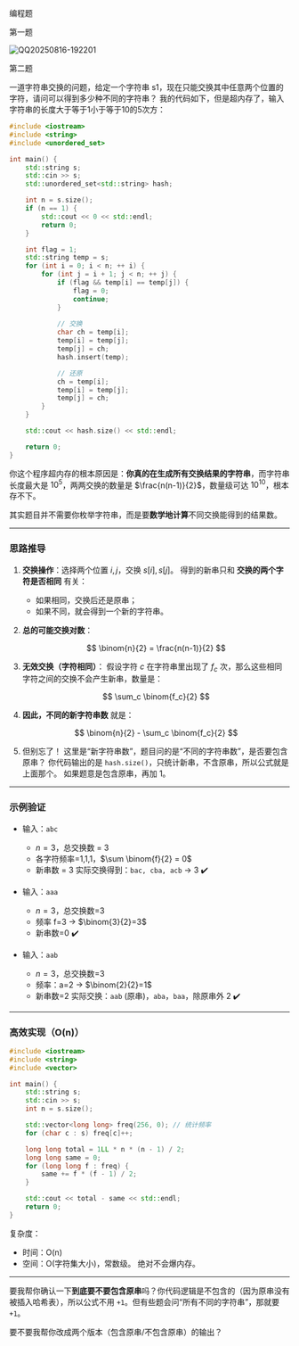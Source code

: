 编程题

第一题

![QQ20250816-192201](https://amonologue-image-bed.oss-cn-chengdu.aliyuncs.com/2025/202508162027426.png)

第二题

一道字符串交换的问题，给定一个字符串 s1，现在只能交换其中任意两个位置的字符，请问可以得到多少种不同的字符串？ 我的代码如下，但是超内存了，输入字符串的长度大于等于1小于等于10的5次方：

```cpp
#include <iostream>
#include <string>
#include <unordered_set>

int main() {
    std::string s;
    std::cin >> s;
    std::unordered_set<std::string> hash;

    int n = s.size();
    if (n == 1) {
        std::cout << 0 << std::endl;
        return 0;
    }

    int flag = 1;
    std::string temp = s;
    for (int i = 0; i < n; ++ i) {
        for (int j = i + 1; j < n; ++ j) {
            if (flag && temp[i] == temp[j]) {
                flag = 0;
                continue;
            }
            
            // 交换
            char ch = temp[i];
            temp[i] = temp[j];
            temp[j] = ch;
            hash.insert(temp);

            // 还原
            ch = temp[i];
            temp[i] = temp[j];
            temp[j] = ch;
        }
    }

    std::cout << hash.size() << std::endl;

    return 0;
}
```

你这个程序超内存的根本原因是：**你真的在生成所有交换结果的字符串**，而字符串长度最大是 $10^5$，两两交换的数量是 $\frac{n(n-1)}{2}$，数量级可达 $10^{10}$，根本存不下。

其实题目并不需要你枚举字符串，而是要**数学地计算**不同交换能得到的结果数。

---

### 思路推导

1. **交换操作**：选择两个位置 $i, j$，交换 $s[i], s[j]$。
   得到的新串只和 **交换的两个字符是否相同** 有关：

   * 如果相同，交换后还是原串；
   * 如果不同，就会得到一个新的字符串。

2. **总的可能交换对数**：

   $$
   \binom{n}{2} = \frac{n(n-1)}{2}
   $$

3. **无效交换（字符相同）**：
   假设字符 $c$ 在字符串里出现了 $f_c$ 次，那么这些相同字符之间的交换不会产生新串，数量是：

   $$
   \sum_c \binom{f_c}{2}
   $$

4. **因此，不同的新字符串数** 就是：

   $$
   \binom{n}{2} - \sum_c \binom{f_c}{2}
   $$

5. 但别忘了！
   这里是“新字符串数”，题目问的是“不同的字符串数”，是否要包含原串？
   你代码输出的是 `hash.size()`，只统计新串，不含原串，所以公式就是上面那个。
   如果题意是包含原串，再加 1。

---

### 示例验证

* 输入：`abc`

  * $n=3$，总交换数 = 3
  * 各字符频率=1,1,1，$\sum \binom{f}{2} = 0$
  * 新串数 = 3
    实际交换得到：`bac, cba, acb` → 3 ✔️

* 输入：`aaa`

  * $n=3$，总交换数=3
  * 频率 f=3 → $\binom{3}{2}=3$
  * 新串数=0 ✔️

* 输入：`aab`

  * $n=3$，总交换数=3
  * 频率：a=2 → $\binom{2}{2}=1$
  * 新串数=2
    实际交换：`aab` (原串)，`aba`，`baa`，除原串外 2 ✔️

---

### 高效实现（O(n)）

```cpp
#include <iostream>
#include <string>
#include <vector>

int main() {
    std::string s;
    std::cin >> s;
    int n = s.size();

    std::vector<long long> freq(256, 0); // 统计频率
    for (char c : s) freq[c]++;

    long long total = 1LL * n * (n - 1) / 2;
    long long same = 0;
    for (long long f : freq) {
        same += f * (f - 1) / 2;
    }

    std::cout << total - same << std::endl;
    return 0;
}
```

复杂度：

* 时间：O(n)
* 空间：O(字符集大小)，常数级。
  绝对不会爆内存。

---

要我帮你确认一下**到底要不要包含原串**吗？你代码逻辑是不包含的（因为原串没有被插入哈希表），所以公式不用 `+1`。但有些题会问“所有不同的字符串”，那就要 `+1`。

要不要我帮你改成两个版本（包含原串/不包含原串）的输出？
